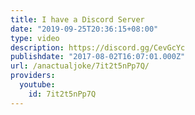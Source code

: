```yaml
---
title: I have a Discord Server
date: "2019-09-25T20:36:15+08:00"
type: video
description: https://discord.gg/CevGcYc
publishdate: "2017-08-02T16:07:01.000Z"
url: /anactualjoke/7it2t5nPp7Q/
providers:
  youtube:
    id: 7it2t5nPp7Q
---
```

